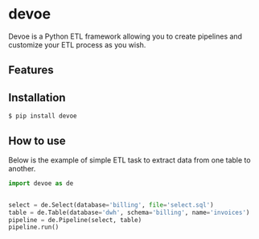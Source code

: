 devoe
=====

Devoe is a Python ETL framework allowing you to create pipelines and customize
your ETL process as you wish.

Features
--------

Installation
------------
```
$ pip install devoe
```

How to use
----------
Below is the example of simple ETL task to extract data from one table to
another.
```python
import devoe as de


select = de.Select(database='billing', file='select.sql')
table = de.Table(database='dwh', schema='billing', name='invoices')
pipeline = de.Pipeline(select, table)
pipeline.run()
```
